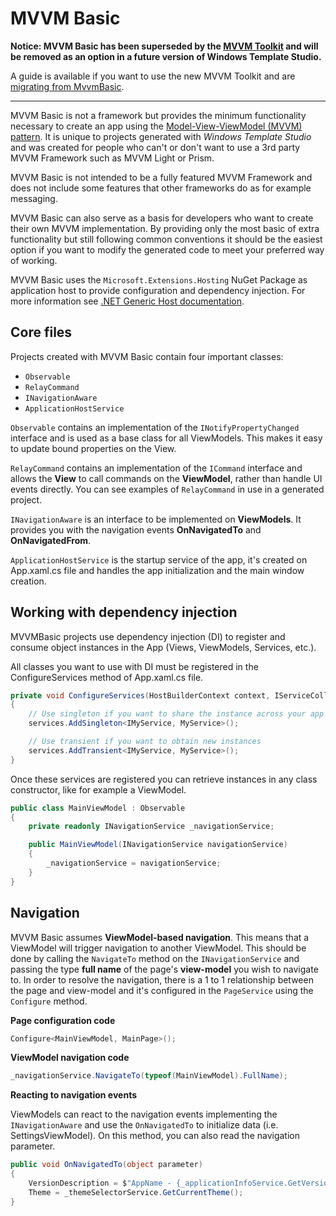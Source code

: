 # MVVM Basic

**Notice: MVVM Basic has been superseded by the [MVVM Toolkit](./mvvmtoolkit.md) and will be removed as an option in a future version of Windows Template Studio.**

A guide is available if you want to use the new MVVM Toolkit and are [migrating from MvvmBasic](https://docs.microsoft.com/windows/communitytoolkit/mvvm/migratingfrommvvmbasic?WT.mc_id=WDIT-MVP-5001397).

---

MVVM Basic is not a framework but provides the minimum functionality necessary to create an app using the [Model-View-ViewModel (MVVM) pattern](https://en.wikipedia.org/wiki/Model%E2%80%93view%E2%80%93viewmodel). It is unique to projects generated with *Windows Template Studio* and was created for people who can't or don't want to use a 3rd party MVVM Framework such as MVVM Light or Prism.

MVVM Basic is not intended to be a fully featured MVVM Framework and does not include some features that other frameworks do as for example messaging.

MVVM Basic can also serve as a basis for developers who want to create their own MVVM implementation. By providing only the most basic of extra functionality but still following common conventions it should be the easiest option if you want to modify the generated code to meet your preferred way of working.

MVVM Basic uses the `Microsoft.Extensions.Hosting` NuGet Package as application host to provide configuration and dependency injection. For more information see [.NET Generic Host documentation](https://docs.microsoft.com/en-us/aspnet/core/fundamentals/host/generic-host).

## Core files

Projects created with MVVM Basic contain four important classes:

- `Observable`
- `RelayCommand`
- `INavigationAware`
- `ApplicationHostService`

`Observable` contains an implementation of the `INotifyPropertyChanged` interface and is used as a base class for all ViewModels. This makes it easy to update bound properties on the View.

`RelayCommand` contains an implementation of the `ICommand` interface and allows the **View** to call commands on the **ViewModel**, rather than handle UI events directly. You can see examples of `RelayCommand` in use in a generated project.

`INavigationAware` is an interface to be implemented on **ViewModels**. It provides you with the navigation events **OnNavigatedTo** and **OnNavigatedFrom**.

`ApplicationHostService` is the startup service of the app, it's created on App.xaml.cs file and handles the app initialization and the main window creation.

## Working with dependency injection

MVVMBasic projects use dependency injection (DI) to register and consume object instances in the App (Views, ViewModels, Services, etc.).

All classes you want to use with DI must be registered in the ConfigureServices method of App.xaml.cs file.

```csharp
private void ConfigureServices(HostBuilderContext context, IServiceCollection services)
{
    // Use singleton if you want to share the instance across your app
    services.AddSingleton<IMyService, MyService>();

    // Use transient if you want to obtain new instances
    services.AddTransient<IMyService, MyService>();
}
```

Once these services are registered you can retrieve instances in any class constructor, like for example a ViewModel.

```csharp
public class MainViewModel : Observable
{
    private readonly INavigationService _navigationService;

    public MainViewModel(INavigationService navigationService)
    {
        _navigationService = navigationService;
    }
}
```

## Navigation

MVVM Basic assumes **ViewModel-based navigation**. This means that a ViewModel will trigger navigation to another ViewModel. This should be done by calling the `NavigateTo` method on the `INavigationService` and passing the type **full name** of the page's **view-model** you wish to navigate to. In order to resolve the navigation, there is a 1 to 1 relationship between the page and view-model and it's configured in the `PageService` using the `Configure` method.

**Page configuration code**

```csharp
Configure<MainViewModel, MainPage>();
```

**ViewModel navigation code**

```csharp
_navigationService.NavigateTo(typeof(MainViewModel).FullName);
```

**Reacting to navigation events**

ViewModels can react to the navigation events implementing the `INavigationAware` and use the `OnNavigatedTo` to initialize data (i.e. SettingsViewModel). On this method, you can also read the navigation parameter.

```csharp
public void OnNavigatedTo(object parameter)
{
    VersionDescription = $"AppName - {_applicationInfoService.GetVersion()}";
    Theme = _themeSelectorService.GetCurrentTheme();
}
```

